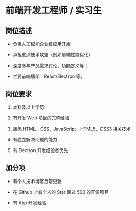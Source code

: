 # 前端开发工程师 / 实习生

## 岗位描述

- 负责人工智能企业级应用开发

- 承担重点技术攻坚（例如前端性能优化）

- 深度参与产品需求讨论，功能定义等；

- 主要前端框架：React/Electron 等。

## 岗位要求

1. 本科及以上学历

2. 有开发 Web 项目的完整经验

3. 熟悉 HTML、CSS、JavaScript、HTML5、CSS3 相关技术

4. 有独立解决问题的能力

5. 有 Electron 开发经验者优先


## 加分项

- 有个人技术博客且常更新

- 在 Github 上有个人的 Star 超过 500 的开源项目

- 有 App 开发经验

